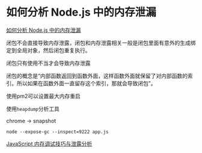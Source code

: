 # 如何分析 Node.js 中的内存泄漏

[如何分析 Node.js 中的内存泄漏](https://zhuanlan.zhihu.com/p/25736931)

闭包不会直接导致内存泄露，闭包和内存泄露相关一般是闭包里面有意外的生成绑定到全局对象，然后闭包重复执行。

闭包只有使用不当才会导致内存泄露

闭包的概念是“内部函数返回到函数外面，这样函数外面就保留了对内部函数的索引。所以如果在函数外面一直留存这个索引，那就会导致闭包”。

使用pm2可以设置最大内存重启

使用`heapdump`分析工具

chrome -> snapshot

`node --expose-gc --inspect=9222 app.js`

[JavaScript 内存调试技巧与泄露分析](https://zhuanlan.zhihu.com/p/60848190)

